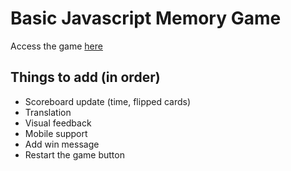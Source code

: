# Basic Javascript Memory Game

Access the game [here](https://eldonpapa.github.io/js-memo/)

## Things to add (in order)
- Scoreboard update (time, flipped cards)
- Translation
- Visual feedback
- Mobile support
- Add win message
- Restart the game button
